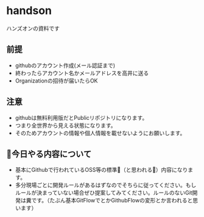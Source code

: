 # handson
ハンズオンの資料です

## 前提

- githubのアカウント作成(メール認証まで)
- 終わったらアカウント名かメールアドレスを高井に送る
- Organizationの招待が届いたらOK

## **注意**

- githubは無料利用版だとPublicリポジトリになります。
- つまり全世界から見える状態になります。
- そのためアカウントの情報や個人情報を載せないようにお願いします。

## 今日やる内容について

- 基本にGithubで行われているOSS等の標準（と思われる）内容になります。
- 多分現場ごとに開発ルールがあるはずなのでそちらに従ってください。もしルールが決まっていない場合ぜひ提案してみてください。ルールのないGit開発は糞です。（たぶん基本GitFlowでとかGithubFlowの変形とか言われると思います）
